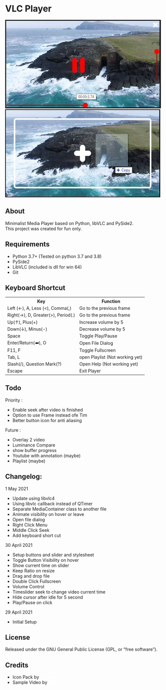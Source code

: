 # <b>VLC Player</b>

<img src="./preview.jpg" alt="Preview">
<img src="./drop.jpg" alt="Preview"><br>

## <b>About</b>
<p>Minimalist Media Player based on Python, libVLC and PySide2. <br>
This project was created for fun only.</p>

## <b>Requirements</b>
- Python 3.7+ (Tested on python 3.7 and 3.8)
- PySide2
- LibVLC (included is dll for win 64)
- Git

## <b>Keyboard Shortcut</b>
<table>
    <tr>
        <th>Key</th>
        <th>Function</th>
    </tr>
    <tr>
        <td>Left (←), A, Less (<), Comma(,)</td>
        <td>Go to the previous frame</td>
    </tr>
    <tr>
        <td>Right(→), D, Greater(>), Period(.)</td>
        <td>Go to the previous frame</td>
    </tr>
    <tr>
        <td>Up(↑), Plus(+)</td>
        <td>Increase volume by 5</td>
    </tr>
    <tr>
        <td>Down(↓), Minus(-)</td>
        <td>Decrease volume by 5</td>
    </tr>
    <tr>
        <td>Space</td>
        <td>Toggle Play/Pause</td>
    </tr>
    <tr>
        <td>Enter/Return(⮨), O</td>
        <td>Open File Dialog</td>
    </tr>
    <tr>
        <td>F11, F</td>
        <td>Toggle Fullscreen</td>
    </tr>
    <tr>
        <td>Tab, L</td>
        <td>open Playlist (Not working yet)</td>
    </tr>
    <tr>
        <td>Slash(/), Question Mark(?)</td>
        <td>Open Help (Not working yet)</td>
    </tr>
    <tr>
        <td>Escape</td>
        <td>Exit Player</td>
    </tr>
</table>

## <b>Todo</b>
Priority :
- Enable seek after video is finished
- Option to use Frame instead ofe Tim
- Better button icon for anti aliasing

Future :
- Overlay 2 video
- Luminance Compare
- show buffer progress 
- Youtube with annotation (maybe)
- Playlist (maybe)

## <b>Changelog:</b>
1 May 2021
- Update using libvlc4
- Using libvlc callback instead of QTimer
- Separate MediaContainer class to another file
- Animate visibility on hover or leave
- Open file dialog
- Right Click Menu
- Middle Click Seek
- Add keyboard short cut

30 April 2021
- Setup buttons and slider and stylesheet
- Toggle Button Visibility on hover
- Show current time on slider
- Keep Ratio on resize
- Drag and drop file
- Double Click Fullscreen
- Volume Control
- Timeslider seek to change video current time
- Hide cursor after idle for 5 second
- Play/Pause on click

29 April 2021
- Initial Setup

## <b>License</b>

Released under the GNU General Public License (GPL, or “free software”).

## Credits
- Icon Pack by <a href="https://www.flaticon.com/packs/music-player-icons?k=1619703368307" style="color: White;">Chanut</a>
- Sample Video by <a href="https://www.pexels.com/video/waves-crashing-on-rocks-2155942/" style="color: White;">Miles</a>